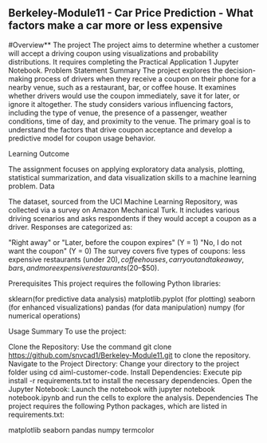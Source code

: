 ## Berkeley-Module11 - Car Price Prediction - What factors make a car more or less expensive

#Overview**
The project The project aims to determine whether a customer will accept a driving coupon using visualizations and probability distributions. It requires completing the Practical Application 1 Jupyter Notebook.
Problem Statement Summary
The project explores the decision-making process of drivers when they receive a coupon on their phone for a nearby venue, such as a restaurant, bar, or coffee house. It examines whether drivers would use the coupon immediately, save it for later, or ignore it altogether. The study considers various influencing factors, including the type of venue, the presence of a passenger, weather conditions, time of day, and proximity to the venue. The primary goal is to understand the factors that drive coupon acceptance and develop a predictive model for coupon usage behavior.

Learning Outcome

The assignment focuses on applying exploratory data analysis, plotting, statistical summarization, and data visualization skills to a machine learning problem.
Data

The dataset, sourced from the UCI Machine Learning Repository, was collected via a survey on Amazon Mechanical Turk. It includes various driving scenarios and asks respondents if they would accept a coupon as a driver. Responses are categorized as:

"Right away" or "Later, before the coupon expires" (Y = 1)
"No, I do not want the coupon" (Y = 0)
The survey covers five types of coupons: less expensive restaurants (under $20), coffee houses, carryout and takeaway, bars, and more expensive restaurants ($20–$50).

Prerequisites
This project requires the following Python libraries:
 

sklearn(for predictive data analysis)
matplotlib.pyplot (for plotting)
seaborn (for enhanced visualizations)
pandas (for data manipulation)
numpy (for numerical operations)


Usage Summary
To use the project:

Clone the Repository: Use the command git clone https://github.com/snvcad1/Berkeley-Module11.git to clone the repository.
Navigate to the Project Directory: Change your directory to the project folder using cd aiml-customer-code.
Install Dependencies: Execute pip install -r requirements.txt to install the necessary dependencies.
Open the Jupyter Notebook: Launch the notebook with jupyter notebook notebook.ipynb and run the cells to explore the analysis.
Dependencies
The project requires the following Python packages, which are listed in requirements.txt:

matplotlib
seaborn
pandas
numpy
termcolor
